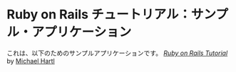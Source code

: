 # Ruby on Rails チュートリアル：サンプル・アプリケーション

これは、以下のためのサンプルアプリケーションです。
[*Ruby on Rails Tutorial*](http://railstutorial.jp/)
by [Michael Hartl](http://www.michaelhartl.com/)
